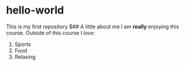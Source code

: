 # hello-world
This is my first repository
$## A little about me
I am **really** enjoying this course.
Outside of this course I *love*:
1. Sports
2. Food
3. Relaxing
